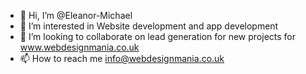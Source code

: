 - 👋 Hi, I’m @Eleanor-Michael
- 👀 I’m interested in Website development and app development
- 💞️ I’m looking to collaborate on lead generation for new projects for www.webdesignmania.co.uk
- 📫 How to reach me info@webdesignmania.co.uk

<!---
Eleanor-Michael/Eleanor-Michael is a ✨ special ✨ repository because its `README.md` (this file) appears on your GitHub profile.
You can click the Preview link to take a look at your changes.
--->
